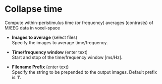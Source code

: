 # Collapse time  
Compute within-peristimulus time (or frequency) averages (contrasts) of M/EEG data in voxel-space   

* **Images to average** (select files)  
Specify the images to average time/frequency.   

* **Time/frequency window** (enter text)  
Start and stop of the time/frequency window [ms/Hz].   

* **Filename Prefix** (enter text)  
Specify the string to be prepended to the output images. Default prefix is 'l'.   
